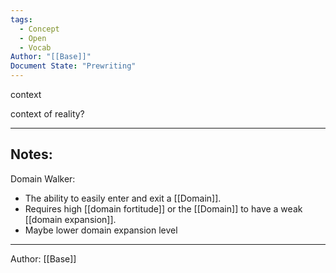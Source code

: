 ```yaml
---
tags:
  - Concept
  - Open
  - Vocab
Author: "[[Base]]"
Document State: "Prewriting"
---
```

context 

context of reality?
- - -
## Notes:

Domain Walker:
- The ability to easily enter and exit a [[Domain]].
- Requires high [[domain fortitude]] or the [[Domain]] to have a weak [[domain expansion]].
- Maybe lower domain expansion level
- - -
Author: [[Base]]

